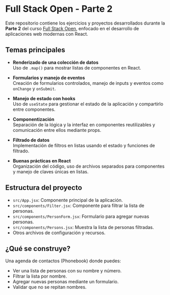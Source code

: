 # Full Stack Open - Parte 2

Este repositorio contiene los ejercicios y proyectos desarrollados durante la **Parte 2** del curso [Full Stack Open](https://fullstackopen.com/es/), enfocado en el desarrollo de aplicaciones web modernas con React.

## Temas principales

- **Renderizado de una colección de datos**  
  Uso de `.map()` para mostrar listas de componentes en React.

- **Formularios y manejo de eventos**  
  Creación de formularios controlados, manejo de inputs y eventos como `onChange` y `onSubmit`.

- **Manejo de estado con hooks**  
  Uso de `useState` para gestionar el estado de la aplicación y compartirlo entre componentes.

- **Componentización**  
  Separación de la lógica y la interfaz en componentes reutilizables y comunicación entre ellos mediante props.

- **Filtrado de datos**  
  Implementación de filtros en listas usando el estado y funciones de filtrado.

- **Buenas prácticas en React**  
  Organización del código, uso de archivos separados para componentes y manejo de claves únicas en listas.

## Estructura del proyecto

- `src/App.jsx`: Componente principal de la aplicación.
- `src/components/Filter.jsx`: Componente para filtrar la lista de personas.
- `src/components/PersonForm.jsx`: Formulario para agregar nuevas personas.
- `src/components/Persons.jsx`: Muestra la lista de personas filtradas.
- Otros archivos de configuración y recursos.

## ¿Qué se construye?

Una agenda de contactos (Phonebook) donde puedes:

- Ver una lista de personas con su nombre y número.
- Filtrar la lista por nombre.
- Agregar nuevas personas mediante un formulario.
- Validar que no se repitan nombres.
